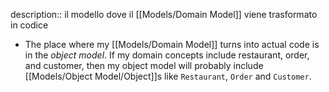 description:: il modello dove il [[Models/Domain Model]] viene trasformato in codice

- The place where my [[Models/Domain Model]] turns into actual code is in the *object model*. If my domain concepts include restaurant, order, and customer, then my object model will probably include [[Models/Object Model/Object]]s like `Restaurant`, `Order` and `Customer`.